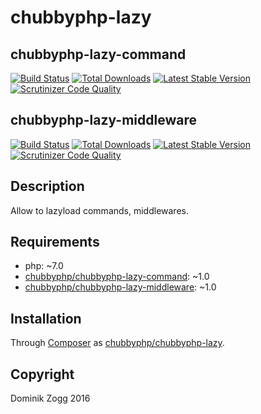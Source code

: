 # chubbyphp-lazy

## chubbyphp-lazy-command

[![Build Status](https://api.travis-ci.org/chubbyphp/chubbyphp-lazy-command.png?branch=master)](https://travis-ci.org/chubbyphp/chubbyphp-lazy-command)
[![Total Downloads](https://poser.pugx.org/chubbyphp/chubbyphp-lazy-command/downloads.png)](https://packagist.org/packages/chubbyphp/chubbyphp-lazy-command)
[![Latest Stable Version](https://poser.pugx.org/chubbyphp/chubbyphp-lazy-command/v/stable.png)](https://packagist.org/packages/chubbyphp/chubbyphp-lazy-command)
[![Scrutinizer Code Quality](https://scrutinizer-ci.com/g/chubbyphp/chubbyphp-lazy-command/badges/quality-score.png?b=master)](https://scrutinizer-ci.com/g/chubbyphp/chubbyphp-lazy-command/?branch=master)

## chubbyphp-lazy-middleware

[![Build Status](https://api.travis-ci.org/chubbyphp/chubbyphp-lazy-middleware.png?branch=master)](https://travis-ci.org/chubbyphp/chubbyphp-lazy-middleware)
[![Total Downloads](https://poser.pugx.org/chubbyphp/chubbyphp-lazy-middleware/downloads.png)](https://packagist.org/packages/chubbyphp/chubbyphp-lazy-middleware)
[![Latest Stable Version](https://poser.pugx.org/chubbyphp/chubbyphp-lazy-middleware/v/stable.png)](https://packagist.org/packages/chubbyphp/chubbyphp-lazy-middleware)
[![Scrutinizer Code Quality](https://scrutinizer-ci.com/g/chubbyphp/chubbyphp-lazy-middleware/badges/quality-score.png?b=master)](https://scrutinizer-ci.com/g/chubbyphp/chubbyphp-lazy-middleware/?branch=master)

## Description

Allow to lazyload commands, middlewares.

## Requirements

 * php: ~7.0
 * [chubbyphp/chubbyphp-lazy-command][2]: ~1.0
 * [chubbyphp/chubbyphp-lazy-middleware][3]: ~1.0

## Installation

Through [Composer](http://getcomposer.org) as [chubbyphp/chubbyphp-lazy][1].

[1]: https://packagist.org/packages/chubbyphp/chubbyphp-lazy
[2]: https://github.com/chubbyphp/chubbyphp-lazy-command
[3]: https://github.com/chubbyphp/chubbyphp-lazy-middleware

## Copyright

Dominik Zogg 2016
